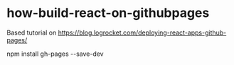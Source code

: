 # how-build-react-on-githubpages

Based tutorial on https://blog.logrocket.com/deploying-react-apps-github-pages/


npm install gh-pages --save-dev

